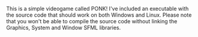 This is a simple videogame called PONK! I've included an executable with the source code that should work on both Windows and Linux. Please note that you won't be able to compile the source code without linking the Graphics, System and Window SFML libraries.
